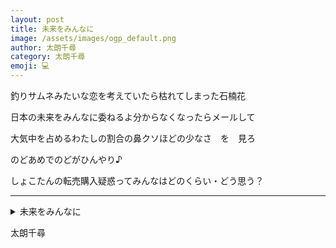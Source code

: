 ```yaml
---
layout: post
title: 未来をみんなに
image: /assets/images/ogp_default.png
author: 太朗千尋
category: 太朗千尋
emoji: 💻
---
```


<div class="tanka-area"><div class="tanka">
<p>釣りサムネみたいな恋を考えていたら枯れてしまった石楠花</p>
<p>日本の未来をみんなに委ねるよ分からなくなったらメールして</p>
<p>大気中を占めるわたしの割合の鼻クソほどの少なさ　を　見ろ</p>
<p>のどあめでのどがひんやり♪</p>
<p>しょこたんの転売購入疑惑ってみんなはどのくらい・どう思う？</p></div></div>

---

<details><summary>未来をみんなに</summary>
釣りサムネみたいな恋を考えていたら枯れてしまった石楠花<br />
日本の未来をみんなに委ねるよ分からなくなったらメールして<br />
大気中を占めるわたしの割合の鼻クソほどの少なさ　を　見ろ<br />
のどあめでのどがひんやり♪<br />
しょこたんの転売購入疑惑ってみんなはどのくらい・どう思う？<br />
</details>

太朗千尋
